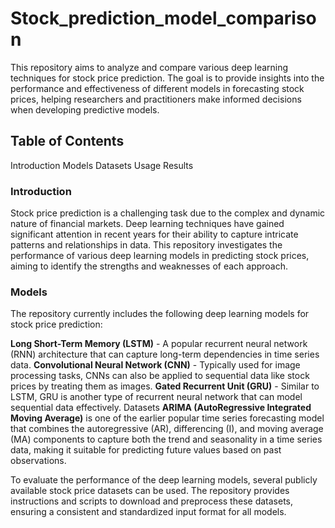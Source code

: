 # Stock_prediction_model_comparison

This repository aims to analyze and compare various deep learning techniques for stock price prediction. 
The goal is to provide insights into the performance and effectiveness of different models in forecasting stock prices, helping researchers and practitioners make informed decisions when developing predictive models.

## Table of Contents

Introduction
Models
Datasets
Usage
Results


### Introduction

Stock price prediction is a challenging task due to the complex and dynamic nature of financial markets. Deep learning techniques have gained significant attention in recent years for their ability to capture intricate patterns and relationships in data. This repository investigates the performance of various deep learning models in predicting stock prices, aiming to identify the strengths and weaknesses of each approach.

### Models

The repository currently includes the following deep learning models for stock price prediction:

**Long Short-Term Memory (LSTM)** - A popular recurrent neural network (RNN) architecture that can capture long-term dependencies in time series data.
**Convolutional Neural Network (CNN)** - Typically used for image processing tasks, CNNs can also be applied to sequential data like stock prices by treating them as images.
**Gated Recurrent Unit (GRU)** - Similar to LSTM, GRU is another type of recurrent neural network that can model sequential data effectively.
Datasets
**ARIMA (AutoRegressive Integrated Moving Average)** is one of the earlier popular time series forecasting model that combines the autoregressive (AR), differencing (I), and moving average (MA) components to capture both the trend and seasonality in a time series data, making it suitable for predicting future values based on past observations.

To evaluate the performance of the deep learning models, several publicly available stock price datasets can be used. The repository provides instructions and scripts to download and preprocess these datasets, ensuring a consistent and standardized input format for all models.
